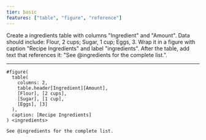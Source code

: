 ```yaml
---
tier: basic
features: ["table", "figure", "reference"]
---
```

Create a ingredients table with columns "Ingredient" and "Amount". Data should include: Flour, 2 cups; Sugar, 1 cup; Eggs, 3.
Wrap it in a figure with caption "Recipe Ingredients" and label "ingredients". After the table, add text that references it: "See @ingredients for the complete list.".

---
```typst
#figure(
  table(
    columns: 2,
    table.header[Ingredient][Amount],
    [Flour], [2 cups],
    [Sugar], [1 cup],
    [Eggs], [3]
  ),
  caption: [Recipe Ingredients]
) <ingredients>

See @ingredients for the complete list.
```
